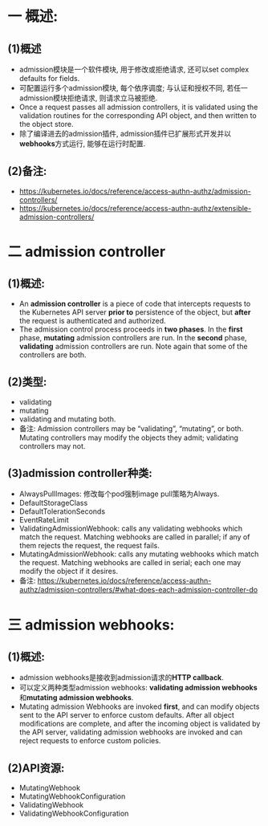 # 一 概述:
## (1)概述
- admission模块是一个软件模块, 用于修改或拒绝请求, 还可以set complex defaults for fields.
- 可配置运行多个admission模块, 每个依序调度; 与认证和授权不同, 若任一admission模块拒绝请求, 则请求立马被拒绝.
- Once a request passes all admission controllers, it is validated using the validation routines for the corresponding API object, and then written to the object store.
- 除了编译进去的admission插件, admission插件已扩展形式开发并以**webhooks**方式运行, 能够在运行时配置.

## (2)备注:
- https://kubernetes.io/docs/reference/access-authn-authz/admission-controllers/
- https://kubernetes.io/docs/reference/access-authn-authz/extensible-admission-controllers/

# 二 admission controller
## (1)概述:
- An **admission controller** is a piece of code that intercepts requests to the Kubernetes API server **prior to** persistence of the object, but **after** the request is authenticated and authorized. 
- The admission control process proceeds in **two phases**. In the **first** phase, **mutating** admission controllers are run. In the **second** phase, **validating** admission controllers are run. Note again that some of the controllers are both.

## (2)类型:
- validating
- mutating
- validating and mutating both.
- 备注: Admission controllers may be “validating”, “mutating”, or both. Mutating controllers may modify the objects they admit; validating controllers may not.

## (3)admission controller种类:
- AlwaysPullImages: 修改每个pod强制image pull策略为Always.
- DefaultStorageClass
- DefaultTolerationSeconds
- EventRateLimit
- ValidatingAdmissionWebhook: calls any validating webhooks which match the request. Matching webhooks are called in parallel; if any of them rejects the request, the request fails.
- MutatingAdmissionWebhook: calls any mutating webhooks which match the request. Matching webhooks are called in serial; each one may modify the object if it desires.
- 备注: https://kubernetes.io/docs/reference/access-authn-authz/admission-controllers/#what-does-each-admission-controller-do

# 三 admission webhooks:
## (1)概述:
- admission webhooks是接收到admission请求的**HTTP callback**.
- 可以定义两种类型admission webhooks: **validating admission webhooks**和**mutating admission webhooks**.
- Mutating admission Webhooks are invoked **first**, and can modify objects sent to the API server to enforce custom defaults. After all object modifications are complete, and after the incoming object is validated by the API server, validating admission webhooks are invoked and can reject requests to enforce custom policies.

## (2)API资源:
- MutatingWebhook
- MutatingWebhookConfiguration
- ValidatingWebhook
- ValidatingWebhookConfiguration
